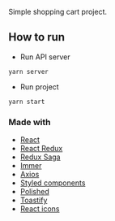 
Simple shopping cart project.

## How to run

- Run API server
```shell
yarn server
```

- Run project
```shell
yarn start
```

### Made with

- [React](https://github.com/facebook/react)
- [React Redux](https://github.com/reduxjs/react-redux)
- [Redux Saga](https://github.com/redux-saga/redux-saga)
- [Immer](https://github.com/immerjs/immer)
- [Axios](https://github.com/axios/axios)
- [Styled components](https://github.com/styled-components/styled-components)
- [Polished](https://github.com/styled-components/polished)
- [Toastify](https://github.com/fkhadra/react-toastify)
- [React icons](https://github.com/react-icons/react-icons)
